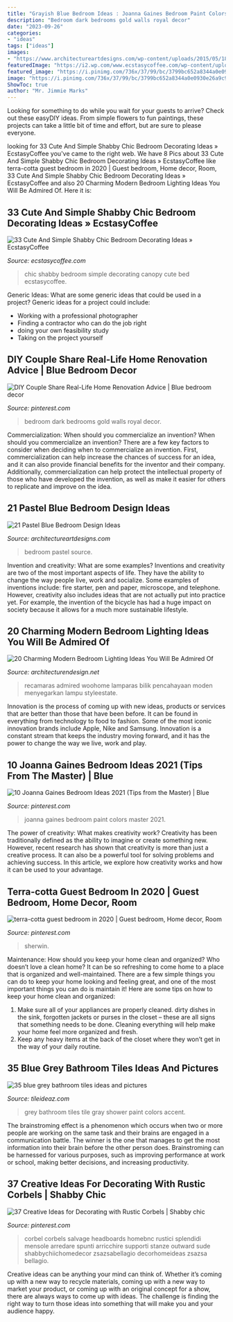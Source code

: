 ```yaml
---
title: "Grayish Blue Bedroom Ideas : Joanna Gaines Bedroom Paint Colors Master 2021"
description: "Bedroom dark bedrooms gold walls royal decor"
date: "2023-09-26"
categories:
- "ideas"
tags: ["ideas"]
images:
- "https://www.architectureartdesigns.com/wp-content/uploads/2015/05/1811.jpg"
featuredImage: "https://i2.wp.com/www.ecstasycoffee.com/wp-content/uploads/2016/08/Shabby-Chic-Kids-Bedroom-With-A-Canopy-Bed.jpg"
featured_image: "https://i.pinimg.com/736x/37/99/bc/3799bc652a8344a0e0930e26a9c98407.jpg"
image: "https://i.pinimg.com/736x/37/99/bc/3799bc652a8344a0e0930e26a9c98407.jpg"
ShowToc: true
author: "Mr. Jimmie Marks"
---
```



Looking for something to do while you wait for your guests to arrive? Check out these easyDIY ideas. From simple flowers to fun paintings, these projects can take a little bit of time and effort, but are sure to please everyone.

	

		
looking for 33 Cute And Simple Shabby Chic Bedroom Decorating Ideas » EcstasyCoffee you've came to the right web. We have 8 Pics about 33 Cute And Simple Shabby Chic Bedroom Decorating Ideas » EcstasyCoffee like terra-cotta guest bedroom in 2020 | Guest bedroom, Home decor, Room, 33 Cute And Simple Shabby Chic Bedroom Decorating Ideas » EcstasyCoffee and also 20 Charming Modern Bedroom Lighting Ideas You Will Be Admired Of. Here it is:
		
    
## 33 Cute And Simple Shabby Chic Bedroom Decorating Ideas » EcstasyCoffee

<img loading=lazy src="https://i2.wp.com/www.ecstasycoffee.com/wp-content/uploads/2016/08/Shabby-Chic-Kids-Bedroom-With-A-Canopy-Bed.jpg" onerror="this.onerror=null;this.src='https://tse3.mm.bing.net/th?id=OIP.oVXacVJx3FoYQ5XCMhbWGAHaJ4&amp;pid=15.1';" alt="33 Cute And Simple Shabby Chic Bedroom Decorating Ideas » EcstasyCoffee">

_Source: ecstasycoffee.com_

>chic shabby bedroom simple decorating canopy cute bed ecstasycoffee. 

	

Generic Ideas: What are some generic ideas that could be used in a project?
Generic ideas for a project could include: 
- Working with a professional photographer 
- Finding a contractor who can do the job right 
- doing your own feasibility study 
- Taking on the project yourself

    
## DIY Couple Share Real-Life Home Renovation Advice | Blue Bedroom Decor

<img loading=lazy src="https://i.pinimg.com/736x/e0/d4/bb/e0d4bb80a500683ff4718d0a278efce0--dark-blue-bedrooms-royal-blue-bedroom.jpg" onerror="this.onerror=null;this.src='https://tse2.mm.bing.net/th?id=OIP.ESK7b5ph3HEmVPMmILprugHaLH&amp;pid=15.1';" alt="DIY Couple Share Real-Life Home Renovation Advice | Blue bedroom decor">

_Source: pinterest.com_

>bedroom dark bedrooms gold walls royal decor. 

	

Commercialization: When should you commercialize an invention?
When should you commercialize an invention? 
There are a few key factors to consider when deciding when to commercialize an invention. First, commercialization can help increase the chances of success for an idea, and it can also provide financial benefits for the inventor and their company. Additionally, commercialization can help protect the intellectual property of those who have developed the invention, as well as make it easier for others to replicate and improve on the idea.

    
## 21 Pastel Blue Bedroom Design Ideas

<img loading=lazy src="https://www.architectureartdesigns.com/wp-content/uploads/2015/05/1811.jpg" onerror="this.onerror=null;this.src='https://tse4.mm.bing.net/th?id=OIP.-WW5o_e318zAjiINItQULAHaHR&amp;pid=15.1';" alt="21 Pastel Blue Bedroom Design Ideas">

_Source: architectureartdesigns.com_

>bedroom pastel source. 

	

Invention and creativity: What are some examples?
Inventions and creativity are two of the most important aspects of life. They have the ability to change the way people live, work and socialize. Some examples of inventions include: fire starter, pen and paper, microscope, and telephone. However, creativity also includes ideas that are not actually put into practice yet. For example, the invention of the bicycle has had a huge impact on society because it allows for a much more sustainable lifestyle.

    
## 20 Charming Modern Bedroom Lighting Ideas You Will Be Admired Of

<img loading=lazy src="https://cdn.architecturendesign.net/wp-content/uploads/2015/06/AD-Modern-Bedroom-Lighting-9.jpg" onerror="this.onerror=null;this.src='https://tse4.mm.bing.net/th?id=OIP.7YT25h3kUf0pX7_qnIHD_gHaLH&amp;pid=15.1';" alt="20 Charming Modern Bedroom Lighting Ideas You Will Be Admired Of">

_Source: architecturendesign.net_

>recamaras admired woohome lamparas bilik pencahayaan moden menyegarkan lampu styleestate. 

	

Innovation is the process of coming up with new ideas, products or services that are better than those that have been before. It can be found in everything from technology to food to fashion. Some of the most iconic innovation brands include Apple, Nike and Samsung. Innovation is a constant stream that keeps the industry moving forward, and it has the power to change the way we live, work and play.

    
## 10 Joanna Gaines Bedroom Ideas 2021 (Tips From The Master) | Blue

<img loading=lazy src="https://i.pinimg.com/736x/0f/2b/cc/0f2bcce49f57b29feb7677635804b044.jpg" onerror="this.onerror=null;this.src='https://tse2.mm.bing.net/th?id=OIP.PIO5P9eC6uJD-g91MrDCfgHaLH&amp;pid=15.1';" alt="10 Joanna Gaines Bedroom Ideas 2021 (Tips from the Master) | Blue">

_Source: pinterest.com_

>joanna gaines bedroom paint colors master 2021. 

	

The power of creativity: What makes creativity work?
Creativity has been traditionally defined as the ability to imagine or create something new. However, recent research has shown that creativity is more than just a creative process. It can also be a powerful tool for solving problems and achieving success. In this article, we explore how creativity works and how it can be used to your advantage.

    
## Terra-cotta Guest Bedroom In 2020 | Guest Bedroom, Home Decor, Room

<img loading=lazy src="https://i.pinimg.com/736x/37/99/bc/3799bc652a8344a0e0930e26a9c98407.jpg" onerror="this.onerror=null;this.src='https://tse4.mm.bing.net/th?id=OIP.YTWDG7sc3PLxsNuQtmnBRgHaJ3&amp;pid=15.1';" alt="terra-cotta guest bedroom in 2020 | Guest bedroom, Home decor, Room">

_Source: pinterest.com_

>sherwin. 

	

Maintenance: How should you keep your home clean and organized?
Who doesn’t love a clean home? It can be so refreshing to come home to a place that is organized and well-maintained. There are a few simple things you can do to keep your home looking and feeling great, and one of the most important things you can do is maintain it! Here are some tips on how to keep your home clean and organized: 
1. Make sure all of your appliances are properly cleaned. dirty dishes in the sink, forgotten jackets or purses in the closet – these are all signs that something needs to be done. Cleaning everything will help make your home feel more organized and fresh. 
2. Keep any heavy items at the back of the closet where they won’t get in the way of your daily routine.

    
## 35 Blue Grey Bathroom Tiles Ideas And Pictures

<img loading=lazy src="http://www.tileideaz.com/wp-content/uploads/2015/03/blue_grey_bathroom_tiles_14.jpg" onerror="this.onerror=null;this.src='https://tse3.mm.bing.net/th?id=OIP._SaUHpIoue99PWyKq9yDPAHaLH&amp;pid=15.1';" alt="35 blue grey bathroom tiles ideas and pictures">

_Source: tileideaz.com_

>grey bathroom tiles tile gray shower paint colors accent. 

	

The brainstroming effect is a phenomenon which occurs when two or more people are working on the same task and their brains are engaged in a communication battle. The winner is the one that manages to get the most information into their brain before the other person does. Brainstroming can be harnessed for various purposes, such as improving performance at work or school, making better decisions, and increasing productivity.

    
## 37 Creative Ideas For Decorating With Rustic Corbels | Shabby Chic

<img loading=lazy src="https://i.pinimg.com/736x/b9/d1/61/b9d161f93d64baa98aaa70e89d416782.jpg" onerror="this.onerror=null;this.src='https://tse1.mm.bing.net/th?id=OIP.yfK_Rl4z-lQs-CxwjJ8C6AHaNe&amp;pid=15.1';" alt="37 Creative Ideas for Decorating with Rustic Corbels | Shabby chic">

_Source: pinterest.com_

>corbel corbels salvage headboards homebnc rustici splendidi mensole arredare spunti arricchire supporti stanze outward sude shabbychiichomedecor zsazsabellagio decorhomeideas zsazsa bellagio. 

	

Creative ideas can be anything your mind can think of. Whether it’s coming up with a new way to recycle materials, coming up with a new way to market your product, or coming up with an original concept for a show, there are always ways to come up with ideas. The challenge is finding the right way to turn those ideas into something that will make you and your audience happy.


